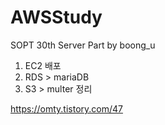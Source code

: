 # AWSStudy
SOPT 30th Server Part  by  boong_u


1. EC2 배포
2. RDS > mariaDB
3. S3 > multer 정리

https://omty.tistory.com/47
